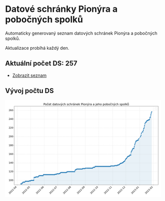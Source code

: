 # Datové schránky Pionýra a pobočných spolků

Automaticky generovaný seznam datových schránek Pionýra a pobočných spolků.

Aktualizace probíhá každý den.

## Aktuální počet DS: 257

- [Zobrazit seznam](datovky.csv)

## Vývoj počtu DS

![Vývoj počtu datových schránek](history.png)
